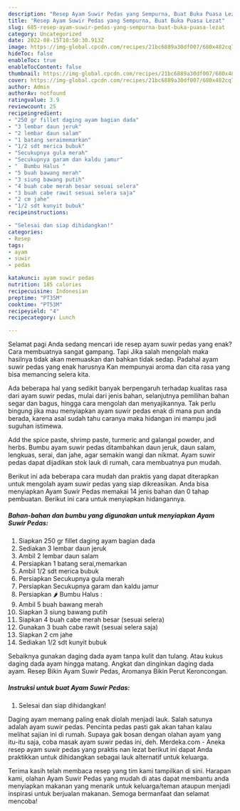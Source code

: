 ```yaml
---
description: "Resep Ayam Suwir Pedas yang Sempurna, Buat Buka Puasa Lezat"
title: "Resep Ayam Suwir Pedas yang Sempurna, Buat Buka Puasa Lezat"
slug: 685-resep-ayam-suwir-pedas-yang-sempurna-buat-buka-puasa-lezat
category: Uncategorized
date: 2022-08-15T10:50:30.913Z
image: https://img-global.cpcdn.com/recipes/21bc6889a30df007/680x482cq70/ayam-suwir-pedas-foto-resep-utama.jpg
hideToc: false
enableToc: true
enableTocContent: false
thumbnail: https://img-global.cpcdn.com/recipes/21bc6889a30df007/680x482cq70/ayam-suwir-pedas-foto-resep-utama.jpg
cover: https://img-global.cpcdn.com/recipes/21bc6889a30df007/680x482cq70/ayam-suwir-pedas-foto-resep-utama.jpg
author: Admin
authorAv: notfound
ratingvalue: 3.9
reviewcount: 25
recipeingredient:
- "250 gr fillet daging ayam bagian dada"
- "3 lembar daun jeruk"
- "2 lembar daun salam"
- "1 batang seraimemarkan"
- "1/2 sdt merica bubuk"
- "Secukupnya gula merah"
- "Secukupnya garam dan kaldu jamur"
- "  Bumbu Halus "
- "5 buah bawang merah"
- "3 siung bawang putih"
- "4 buah cabe merah besar sesuai selera"
- "3 buah cabe rawit sesuai selera saja"
- "2 cm jahe"
- "1/2 sdt kunyit bubuk"
recipeinstructions:

- "Selesai dan siap dihidangkan!"
categories:
- Resep
tags:
- ayam
- suwir
- pedas

katakunci: ayam suwir pedas 
nutrition: 185 calories
recipecuisine: Indonesian
preptime: "PT35M"
cooktime: "PT53M"
recipeyield: "4"
recipecategory: Lunch

---
```



Selamat pagi Anda sedang mencari ide resep ayam suwir pedas yang enak? Cara membuatnya sangat gampang. Tapi Jika salah mengolah maka hasilnya tidak akan memuaskan dan bahkan tidak sedap. Padahal ayam suwir pedas yang enak harusnya Kan mempunyai aroma dan cita rasa yang bisa memancing selera kita.


Ada beberapa hal yang sedikit banyak berpengaruh terhadap kualitas rasa dari ayam suwir pedas, mulai dari jenis bahan, selanjutnya pemilihan bahan segar dan bagus, hingga cara mengolah dan menyajikannya. Tak perlu bingung jika mau menyiapkan ayam suwir pedas enak di mana pun anda berada, karena asal sudah tahu caranya maka hidangan ini mampu jadi suguhan istimewa.

Add the spice paste, shrimp paste, turmeric and galangal powder, and herbs. Bumbu ayam suwir pedas ditambahkan daun jeruk, daun salam, lengkuas, serai, dan jahe, agar semakin wangi dan nikmat. Ayam suwir pedas dapat dijadikan stok lauk di rumah, cara membuatnya pun mudah.


Berikut ini ada beberapa cara mudah dan praktis yang dapat diterapkan untuk mengolah ayam suwir pedas yang siap dikreasikan. Anda bisa menyiapkan Ayam Suwir Pedas memakai 14 jenis bahan dan 0 tahap pembuatan. Berikut ini cara untuk menyiapkan hidangannya.

<!--inarticleads1-->

##### Bahan-bahan dan bumbu yang digunakan untuk menyiapkan Ayam Suwir Pedas:

1. Siapkan 250 gr fillet daging ayam bagian dada
1. Sediakan 3 lembar daun jeruk
1. Ambil 2 lembar daun salam
1. Persiapkan 1 batang serai,memarkan
1. Ambil 1/2 sdt merica bubuk
1. Persiapkan Secukupnya gula merah
1. Persiapkan Secukupnya garam dan kaldu jamur
1. Persiapkan  🌶 Bumbu Halus :
1. Ambil 5 buah bawang merah
1. Siapkan 3 siung bawang putih
1. Siapkan 4 buah cabe merah besar (sesuai selera)
1. Gunakan 3 buah cabe rawit (sesuai selera saja)
1. Siapkan 2 cm jahe
1. Sediakan 1/2 sdt kunyit bubuk


Sebaiknya gunakan daging dada ayam tanpa kulit dan tulang. Atau kukus daging dada ayam hingga matang. Angkat dan dinginkan daging dada ayam. Resep Bikin Ayam Suwir Pedas, Aromanya Bikin Perut Keroncongan. 

<!--inarticleads2-->

##### Instruksi untuk buat Ayam Suwir Pedas:


1. Selesai dan siap dihidangkan!

Daging ayam memang paling enak diolah menjadi lauk. Salah satunya adalah ayam suwir pedas. Pencinta pedas pasti gak akan tahan kalau melihat sajian ini di rumah. Supaya gak bosan dengan olahan ayam yang itu-itu saja, coba masak ayam suwir pedas ini, deh. Merdeka.com - Aneka resep ayam suwir pedas yang praktis nan lezat berikut ini dapat Anda praktikkan untuk dihidangkan sebagai lauk alternatif untuk keluarga. 

Terima kasih telah membaca resep yang tim kami tampilkan di sini. Harapan kami, olahan Ayam Suwir Pedas yang mudah di atas dapat membantu anda menyiapkan makanan yang menarik untuk keluarga/teman ataupun menjadi inspirasi untuk berjualan makanan. Semoga bermanfaat dan selamat mencoba!
